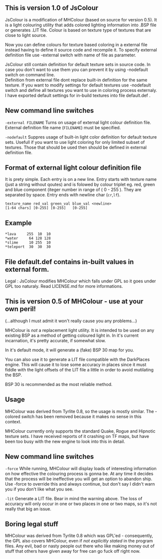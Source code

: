 This is version 1.0 of JsColour 
--------------------------------------------------------
JsColour is a modification of MHColour (based on source for version 0.5). It is a light 
colouring utility that adds colored lighting information into .BSP file or generates .LIT 
file. Colour is based on texture type of textures that are close to light source.
  
Now you can define colours for texture based coloring in a external file instead having to 
define it source code and recompile it. To specify external definition file use -external 
switch with name of file as parameter.

JsColour still contain definition for default texture sets in source code. In case you 
don't want to use them you can prevent it by using -nodefault switch on command line.  
Definition from external file dont replace built-in definition for the same texture. If 
you want to modify settings for default textures use -nodefault switch and define all 
textures you want to use in coloring process externaly. I have exported default settings 
for in-build textures into file default.def .
     

New command line switches
-------------------------
`-external FILENAME`
 Turns on usage of external light colour definition file. External definition file name (`FILENAME`) 
must be specified.  

`-nodefault` 
Suppres usage of built-in light color definition for default texture sets. Usefull if you want
to use light coloring for only limited subset of textures. Those that should be used then should 
be defined in external definition file.   
			
Format of external light colour definition file
-----------------------------------------------
It is prety simple. Each entry is on a new line. Entry starts with texture name (just a string 
without qoutes) and is folowed by colour triplet eg. red, green and blue component (iteger number 
in range of ( 0 - 255 ). They are separated by space. Entry ends with newline char (`cr`,`lf`).

    texture_name red_val green_val blue_val	<newline>	
    [1-64 chars] [0-255] [0-255]   [0-255] 

Example
-------
    *lava     255  10  10
    *water 	   64 128 128
    *slime 	   10 255  10
    *teleport  30  30  30

File default.def contains in-built values in external form.
--------------------------------------------------------

Legal : JsColour modifies MHColour which falls under GPL so it goes under GPL too naturaly. Read
LICENSE.md for more informations.

This is version 0.5 of MHColour - use at your own peril!
--------------------------------------------------------

(...although I must admit it won't really cause you any problems...)

MHColour is *not* a replacement light utility.  It is intended to be used on any existing
BSP as a method of getting coloured light in.  In it's current incarnation, it's pretty
accurate, if somewhat slow.

In it's default mode, it will generate a (fake) BSP 30 map for you.

You can also use it to generate a LIT file compatible with the DarkPlaces engine.  This
will cause it to lose some accuracy in places since it must fiddle with the light offsets
of the LIT file a little in order to avoid mutilating the BSP.

BSP 30 is recommended as the most reliable method.


Usage
-----
MHColour was derived from Tyrlite 0.8, so the usage is mostly similar.  The -colored switch
has been removed because it makes no sense in this context.

MHColour currently only supports the standard Quake, Rogue and Hipnotic texture sets.  I
have received reports of it crashing on TF maps, but have been too busy with the new
engine to look into this in detail.

New command line switches
-------------------------
`-force`
While running, MHColour will display loads of interesting information on how effective the
colouring process is gonna be.  At any time it decides that the process will be ineffective
you will get an option to abandon ship.  Use -force to override this and always continue,
but don't say I didn't warn you if you don't like what you see.

`-lit`
Generate a LIT file.  Bear in mind the warning above.  The loss of accuracy will only
occur in one or two places in one or two maps, so it's not really that big an issue.


Boring legal stuff
------------------
MHColour was derived from Tyrlite 0.8 which was GPL'ed - consequently, the GPL also covers
MHColour, even if *not explicitly stated* in the program files.  Any evil, bad or nasty
people out there who like making money out of stuff that others have given away for free
can go fuck off right now.

